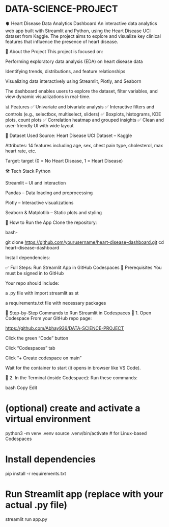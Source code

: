 # DATA-SCIENCE-PROJECT

🫀 Heart Disease Data Analytics Dashboard
An interactive data analytics web app built with Streamlit and Python, using the Heart Disease UCI dataset from Kaggle. The project aims to explore and visualize key clinical features that influence the presence of heart disease.

📌 About the Project
This project is focused on:

Performing exploratory data analysis (EDA) on heart disease data

Identifying trends, distributions, and feature relationships

Visualizing data interactively using Streamlit, Plotly, and Seaborn

The dashboard enables users to explore the dataset, filter variables, and view dynamic visualizations in real-time.

📊 Features
✅ Univariate and bivariate analysis
✅ Interactive filters and controls (e.g., selectbox, multiselect, sliders)
✅ Boxplots, histograms, KDE plots, count plots
✅ Correlation heatmap and grouped insights
✅ Clean and user-friendly UI with wide layout

📁 Dataset Used
Source: Heart Disease UCI Dataset – Kaggle

Attributes: 14 features including age, sex, chest pain type, cholesterol, max heart rate, etc.

Target: target (0 = No Heart Disease, 1 = Heart Disease)

🛠️ Tech Stack
Python

Streamlit – UI and interaction

Pandas – Data loading and preprocessing

Plotly – Interactive visualizations

Seaborn & Matplotlib – Static plots and styling

🚀 How to Run the App
Clone the repository:

bash-

git clone https://github.com/yourusername/heart-disease-dashboard.git
cd heart-disease-dashboard

Install dependencies:

✅ Full Steps: Run Streamlit App in GitHub Codespaces
🧩 Prerequisites
You must be signed in to GitHub

Your repo should include:

a .py file with import streamlit as st

a requirements.txt file with necessary packages

🔹 Step-by-Step Commands to Run Streamlit in Codespaces
🔸 1. Open Codespace
From your GitHub repo page:

https://github.com/Abhay936/DATA-SCIENCE-PROJECT

Click the green “Code” button

Click “Codespaces” tab

Click “+ Create codespace on main”

Wait for the container to start (it opens in browser like VS Code).

🔸 2. In the Terminal (inside Codespace):
Run these commands:

bash
Copy
Edit
# (optional) create and activate a virtual environment
python3 -m venv .venv
source .venv/bin/activate  # for Linux-based Codespaces

# Install dependencies
pip install -r requirements.txt

# Run Streamlit app (replace with your actual .py file)
streamlit run app.py
